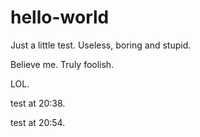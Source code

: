 # hello-world
Just a little test. Useless, boring and stupid. 

Believe me. Truly foolish.

LOL.

test at 20:38.

test at 20:54.
